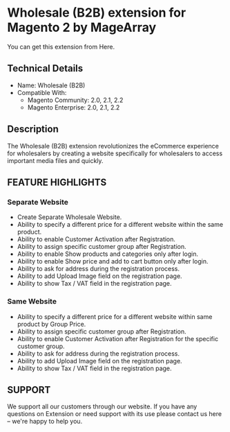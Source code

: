 # Wholesale (B2B) extension for Magento 2 by MageArray #
You can get this extension from Here.
## Technical Details ##
* Name: Wholesale (B2B)
* Compatible With: <br />
  * Magento Community: 2.0, 2.1, 2.2 <br />
  * Magento Enterprise: 2.0, 2.1, 2.2 

## Description
The Wholesale (B2B) extension revolutionizes the eCommerce experience for wholesalers by creating a website specifically for wholesalers to access important media files and quickly.

## FEATURE HIGHLIGHTS
### Separate Website 
* Create Separate Wholesale Website. 
* Ability to specify a different price for a different website within the same product. 
* Ability to enable Customer Activation after Registration. 
* Ability to assign specific customer group after Registration. 
* Ability to enable Show products and categories only after login. 
* Ability to enable Show price and add to cart button only after login. 
* Ability to ask for address during the registration process. 
* Ability to add Upload Image field on the registration page. 
* Ability to show Tax / VAT field in the registration page. 
### Same Website 
* Ability to specify a different price for a different website within same product by Group Price. 
* Ability to assign specific customer group after Registration. 
* Ability to enable Customer Activation after Registration for the specific customer group. 
* Ability to ask for address during the registration process. 
* Ability to add Upload Image field on the registration page. 
* Ability to show Tax / VAT field in the registration page.



## SUPPORT
We support all our customers through our website. If you have any questions on Extension or need support with its use please contact us here – we're happy to help you.
